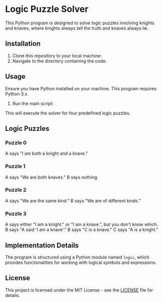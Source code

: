 # Logic Puzzle Solver

This Python program is designed to solve logic puzzles involving knights and knaves, where knights always tell the truth and knaves always lie.

## Installation

1. Clone this repository to your local machine:
2. Navigate to the directory containing the code:

## Usage

Ensure you have Python installed on your machine. This program requires Python 3.x.

1. Run the main script:


This will execute the solver for four predefined logic puzzles.

## Logic Puzzles

### Puzzle 0

A says "I am both a knight and a knave."

### Puzzle 1

A says "We are both knaves." B says nothing.

### Puzzle 2

A says "We are the same kind." B says "We are of different kinds."

### Puzzle 3

A says either "I am a knight." or "I am a knave.", but you don't know which.
B says "A said 'I am a knave'."
B says "C is a knave."
C says "A is a knight."

## Implementation Details

The program is structured using a Python module named `logic`, which provides functionalities for working with logical symbols and expressions.

## License

This project is licensed under the MIT License - see the [LICENSE](LICENSE) file for details.

